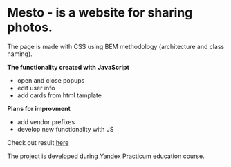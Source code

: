 # Mesto - is a website for sharing photos.

The page is made with CSS using BEM methodology (architecture and class naming).

**The functionality created with JavaScript**

- open and close popups
- edit user info
- add cards from html tamplate

**Plans for improvment**

- add vendor prefixes
- develop new functionality with JS

Check out result [here](https://nadyaiva.github.io/mesto/)

The project is developed during Yandex Practicum education course.
